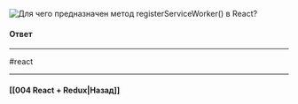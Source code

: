 ![Для чего предназначен метод `registerServiceWorker()` в React?](https://youtu.be/GZUy2i6QN7o?t=665)

#### Ответ

____
#react

____

#### [[004 React + Redux|Назад]]